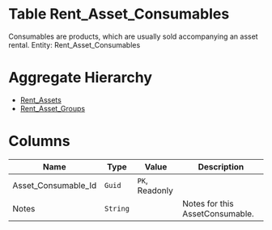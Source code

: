 # Table Rent_Asset_Consumables

Consumables are products, which are usually sold accompanying an asset rental. Entity: Rent_Asset_Consumables

# Aggregate Hierarchy

* [Rent_Assets](Rent_Assets.md)
* [Rent_Asset_Groups](Rent_Asset_Groups.md)

# Columns

| Name | Type | Value | Description |
| - | - | - | --- |
|Asset_Consumable_Id|`Guid`|`PK`, Readonly||
|Notes|`String`||Notes for this AssetConsumable. |
